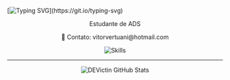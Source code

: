 [![Typing SVG](https://readme-typing-svg.demolab.com?font=Fira+Code&weight=500&pause=1000&color=FFFFFF&center=true&multiline=true&width=435&height=30&lines=Olá!+eu+sou+o+Victor!)](https://git.io/typing-svg)


<p align="center">Estudante de ADS
  <p align="center">📩 Contato: vitorvertuani@hotmail.com
<p align="center">
  <img src="https://skillicons.dev/icons?i=react,java,py,mysql,cs" alt="Skills" />
</p>

---

<p align="center">
<img src="https://github-readme-stats.vercel.app/api?username=DEVictin&show_icons=true&hide_border=true&theme=tokyonight" alt="DEVictin GitHub Stats" />
</p>
